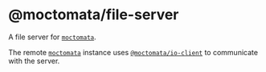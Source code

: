 # @moctomata/file-server

A file server for [`moctomata`](https://www.npmjs.com/package/moctomata).

The remote [`moctomata`](https://www.npmjs.com/package/moctomata) instance uses [`@moctomata/io-client`](https://www.npmjs.com/package/@moctomata/io-client) to communicate with the server.
